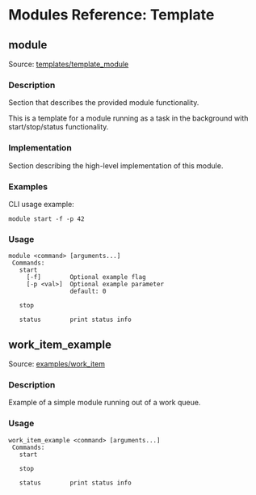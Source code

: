 # Modules Reference: Template

## module
Source: [templates/template_module](https://github.com/PX4/PX4-Autopilot/tree/master/src/templates/template_module)


### Description
Section that describes the provided module functionality.

This is a template for a module running as a task in the background with start/stop/status functionality.

### Implementation
Section describing the high-level implementation of this module.

### Examples
CLI usage example:
```
module start -f -p 42
```

<a id="module_usage"></a>

### Usage
```
module <command> [arguments...]
 Commands:
   start
     [-f]        Optional example flag
     [-p <val>]  Optional example parameter
                 default: 0

   stop

   status        print status info
```
## work_item_example
Source: [examples/work_item](https://github.com/PX4/PX4-Autopilot/tree/master/src/examples/work_item)


### Description
Example of a simple module running out of a work queue.

<a id="work_item_example_usage"></a>

### Usage
```
work_item_example <command> [arguments...]
 Commands:
   start

   stop

   status        print status info
```
